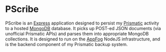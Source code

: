 PScribe
============

PScribe is an [Express](http://expressjs.com/) application designed to persist my [Prismatic](http://getprismatic.com) activity to a hosted [MongoDB](http://www.mongodb.org) database. It picks up POST-ed JSON documents (via unofficial Prismatic APIs) and parses them into appropriate MongoDB collections. It is designed to run on the [AppFog](http://www.appfog.com) NodeJS infrastructure, and is the backend component of my Prismatic backup system.